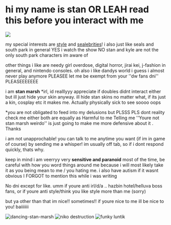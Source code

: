 # hi my name is stan OR LEAH read this before you interact with me

![](https://komarev.com/ghpvc/?username=stylecanon&color=c52c21&style=for-the-badge&label=viewer+count+♡&abbreviated=true)

my special interests are [style](https://shipping.fandom.com/wiki/Style) and [se](https://camp2.rectangle.zone/index.php?title=Yo-chan)[al](https://camp2.rectangle.zone/index.php?title=Tsuki)[eb](https://www.reddit.com/r/seals/comments/vz6v87/more_kroshik_source_%D1%81%D0%BF%D0%B0%D1%81%D0%B5%D0%BD%D0%B8%D0%B5_%D1%82%D1%8E%D0%BB%D0%B5%D0%BD%D0%B5%D0%B9_6992399/)[ri](https://www.reddit.com/r/seals/comments/1hua3ar/niko_is_very_funny_looking/)[ties](https://www.reddit.com/r/seals/comments/1ipkyz8/luntik/)! i also just like seals and south park in general
YES i watch the show NO stan and kyle are not the only south park characters im aware of

other things i like are needy girl overdose, digital horror, jirai kei, j-fashion in general, and nintendo consoles.
oh also i like dandys world i guess i almost never play anymore PLEASEE let me be exempt from your ''dw fans dni'' PLEASEEEEEEE

i am **stan marsh** *irl, id realllyyy appreciate if doubles didnt interact either but ill just hide your skin anyway. ill hide stan skins no matter what, if its just a kin, cosplay etc it makes me. Actually physically sick to see soooo oops

*you are not obligated to feed into my delusions but PLSSS PLS dont reality check me either both are equally as Harmful to me Telling me ''Youre not stan marsh weirdo'' is just going to make me more defensive about it . Thanks

i am not unapprochable! you can talk to me anytime you want (if im in game of course) by sending me a whisper! im usually off tab, so if i dont respond quickly, thats why.

keep in mind i am veerryy very **sensitive and paranoid** most of the time, be careful with how you word things around me because i will most likely take it as you being mean to me / you hating me. i also have autism if it wasnt obvious I FORGOT to mention this while i was writing

No dni except for like. umm if youre anti irl/d/a .. hazbin hotel/helluva boss fans, or if youre anti style/think you like style more than me (sorry)

but ya other than that im nice!! sometimes!! if youre nice to me ill be nice to you! baiiiiiii


![dancing-stan-marsh](https://github.com/user-attachments/assets/4da7cb42-143b-4263-be21-72e66162ed87) ![niko destruction](https://files.catbox.moe/rfbrbn.gif) ![funky luntik](https://files.catbox.moe/fjiwj4.gif)
